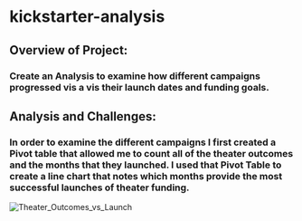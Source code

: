 # kickstarter-analysis

## Overview of Project: 

### Create an Analysis to examine how different campaigns progressed vis a vis their launch dates and funding goals.

## Analysis and Challenges:

### In order to examine the different campaigns I first created a Pivot table that allowed me to count all of the theater outcomes and the months that they launched. I used that Pivot Table to create a line chart that notes which months provide the most successful launches of theater funding.
![Theater_Outcomes_vs_Launch](OscarD79/kickstarter-analysis/Theater_Outcomes_vs_Launch.png)
